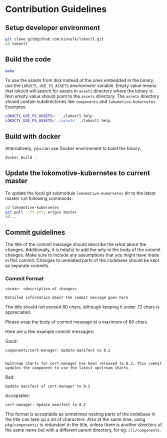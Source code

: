 # Contribution Guidelines

## Setup developer environment

```bash
git clone git@github.com:kinvolk/lokoctl.git
cd lokoctl
```

## Build the code

```bash
make
```

To use the assets from disk instead of the ones embedded in the binary, use the `LOKOCTL_USE_FS_ASSETS` environment variable. Empty value means that lokoctl will search for assets in `assets` directory where the binary is. Non empty value should point to the `assets` directory. The `assets` directory should contain subdirectories like `components` and `lokomotive-kubernetes`. Examples:

```bash
LOKOCTL_USE_FS_ASSETS='' ./lokoctl help
LOKOCTL_USE_FS_ASSETS='./assets' ./lokoctl help
```

## Build with docker

Alternatively, you can use Docker environment to build the binary.

```bash
docker build .
```

## Update the lokomotive-kubernetes to current master

To update the local git submodule `lokomotive-kubernetes` dir to the latest master run following commands:

```bash
cd lokomotive-kubernetes
git pull --ff-only origin master
cd ..
```

## Commit guidelines

The title of the commit message should describe the _what_ about the
changes. Additionally, it is helpful to add the _why_ in the body of
the commit changes. Make sure to include any assumptions that you
might have made in this commit. Changes to unrelated parts of the
codebase should be kept as separate commits.

### Commit Format

```
<area>: <description of changes>

Detailed information about the commit message goes here
```

The title should not exceed 80 chars, although keeping it under 72
chars is appreciated.

Please wrap the body of commit message at a
maximum of 80 chars.

Here are a few example commit messages:

Good:
```
components/cert-manager: Update manifest to 0.2


Upstream charts for cert-manager has been released to 0.2. This commit
updates the component to use the latest upstream charts.
```

Bad:
```
Update manifest of cert-manager to 0.2
```


Acceptable:
```
cert-manager: Update manifest to 0.2
```

This format is acceptable as sometimes nesting parts of the codebase
in the title can take up a lot of characters. Also at the same time,
using `pkg/components/` is redundant in the title, unless there is
another directory of the same name but with a different parent
directory, for eg: `cli/components`.
